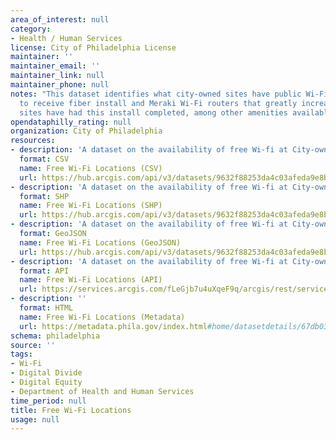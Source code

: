 ```yaml
---
area_of_interest: null
category:
- Health / Human Services
license: City of Philadelphia License
maintainer: ''
maintainer_email: ''
maintainer_link: null
maintainer_phone: null
notes: "This dataset identifies what city-owned sites have public Wi-Fi available. Between 2025 and 2026, all of these sites are slated 
  to receive fiber install and Meraki Wi-Fi routers that greatly increase the speed and quality of available Wi-Fi. The dataset notes what 
  sites have had this install completed, among other amenities available at the site."
opendataphilly_rating: null
organization: City of Philadelphia
resources:
- description: 'A dataset on the availability of free Wi-fi at City-owned locations.'
  format: CSV
  name: Free Wi-Fi Locations (CSV)
  url: https://hub.arcgis.com/api/v3/datasets/9632f88253da4c03afeda9e8be5cb064_0/downloads/data?format=csv&spatialRefId=3857&where=1%3D1
- description: 'A dataset on the availability of free Wi-fi at City-owned locations.'
  format: SHP
  name: Free Wi-Fi Locations (SHP)
  url: https://hub.arcgis.com/api/v3/datasets/9632f88253da4c03afeda9e8be5cb064_0/downloads/data?format=shp&spatialRefId=3857&where=1%3D1
- description: 'A dataset on the availability of free Wi-fi at City-owned locations.'
  format: GeoJSON
  name: Free Wi-Fi Locations (GeoJSON)
  url: https://hub.arcgis.com/api/v3/datasets/9632f88253da4c03afeda9e8be5cb064_0/downloads/data?format=geojson&spatialRefId=4326&where=1%3D1
- description: 'A dataset on the availability of free Wi-fi at City-owned locations.'
  format: API
  name: Free Wi-Fi Locations (API)
  url: https://services.arcgis.com/fLeGjb7u4uXqeF9q/arcgis/rest/services/free_city_wifi_locations/FeatureServer/0/query?outFields=*&where=1%3D1
- description: ''
  format: HTML
  name: Free Wi-Fi Locations (Metadata)
  url: https://metadata.phila.gov/index.html#home/datasetdetails/67db03916d8a7b02dc1afd7f/representationdetails/67db03926d8a7b02dc1afd8d/?view_287_per_page=50&view_287_page=1
schema: philadelphia
source: ''
tags:
- Wi-Fi
- Digital Divide
- Digital Equity
- Department of Health and Human Services
time_period: null
title: Free Wi-Fi Locations
usage: null
---
```

